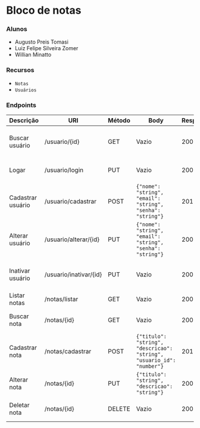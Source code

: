 # Bloco de notas

### Alunos
- Augusto Preis Tomasi
- Luiz Felipe Silveira Zomer
- Willian Minatto

### Recursos
 - `Notas`
 - `Usuários`

### Endpoints

| Descrição | URI | Método | Body | Response | Erro |
| --- | --- | --- | --- | --- | --- |
Buscar usuário | /usuario/{id} | GET | Vazio | 200 | 404 - Usuário não encontrado |
Logar | /usuario/login | PUT | Vazio | 200 | 404 - Login inválido |
Cadastrar usuário | /usuario/cadastrar | POST | `{"nome": "string", "email": "string", "senha": "string"}` | 201 | 404 - Dados inválidos |
Alterar usuário | /usuario/alterar/{id} | PUT | `{"nome": "string", "email": "string", "senha": "string"}` | 200 | 404 - Dados inválidos |
Inativar usuário  | /usuario/inativar/{id} | PUT | Vazio | 200 | 404 - Usuário não encontrado |
Listar notas | /notas/listar | GET | Vazio | 200 | Vazio |
Buscar nota | /notas/{id} | GET | Vazio | 200 | 404 - Nota não encontrada |
Cadastrar nota | /notas/cadastrar | POST | `{"titulo": "string", "descricao": "string", "usuario_id": "number"}` | 201 | 404 - Dados inválidos |
Alterar nota | /notas/{id} | PUT | `{"titulo": "string", "descricao": "string"}` | 200 | 404 - Nota não encontrada |
Deletar nota | /notas/{id} | DELETE | Vazio | 200 | 404 - Nota não encontrada |